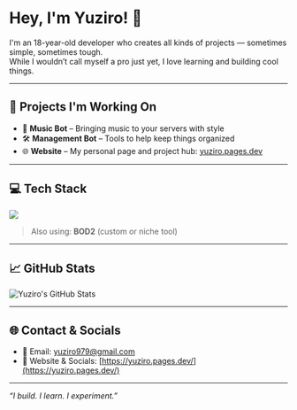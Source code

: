 # Hey, I'm Yuziro! 👋

I'm an 18-year-old developer who creates all kinds of projects — sometimes simple, sometimes tough.  
While I wouldn’t call myself a pro just yet, I love learning and building cool things.

---

## 🚧 Projects I'm Working On

- 🎵 **Music Bot** – Bringing music to your servers with style  
- 🛠️ **Management Bot** – Tools to help keep things organized  
- 🌐 **Website** – My personal page and project hub: [yuziro.pages.dev](https://yuziro.pages.dev/)

---

## 💻 Tech Stack

<p align="left">
  <img src="https://skillicons.dev/icons?i=lua,html,css,python,typescript&perline=6" />
</p>

> Also using: **BOD2** (custom or niche tool)

---

## 📈 GitHub Stats

![Yuziro's GitHub Stats](https://github-readme-stats.vercel.app/api?username=MrYuziro&show_icons=true&theme=github_dark)

---

## 🌐 Contact & Socials

- 📧 Email: [yuziro979@gmail.com](mailto:yuziro979@gmail.com)  
- 🔗 Website & Socials: [https://yuziro.pages.dev/](https://yuziro.pages.dev/)

---

*“I build. I learn. I experiment.”*
